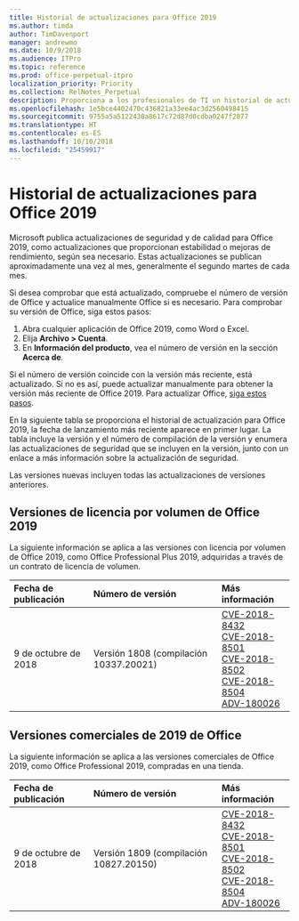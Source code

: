 ```yaml
---
title: Historial de actualizaciones para Office 2019
ms.author: timda
author: TimDavenport
manager: andrewmo
ms.date: 10/9/2018
ms.audience: ITPro
ms.topic: reference
ms.prod: office-perpetual-itpro
localization_priority: Priority
ms.collection: RelNotes_Perpetual
description: Proporciona a los profesionales de TI un historial de actualizaciones para las versiones perpetuas de Office 2019 que usan Hacer clic y ejecutar.
ms.openlocfilehash: 1e5bce4402470c436821a33ee4ac3d2560498415
ms.sourcegitcommit: 9755a5a5122430a8617c72d87d0cdba0247f2877
ms.translationtype: HT
ms.contentlocale: es-ES
ms.lasthandoff: 10/10/2018
ms.locfileid: "25459917"
---
```

# <a name="update-history-for-office-2019"></a>Historial de actualizaciones para Office 2019

Microsoft publica actualizaciones de seguridad y de calidad para Office 2019, como actualizaciones que proporcionan estabilidad o mejoras de rendimiento, según sea necesario. Estas actualizaciones se publican aproximadamente una vez al mes, generalmente el segundo martes de cada mes.

Si desea comprobar que está actualizado, compruebe el número de versión de Office y actualice manualmente Office si es necesario. Para comprobar su versión de Office, siga estos pasos:

  1.    Abra cualquier aplicación de Office 2019, como Word o Excel.
  2.    Elija **Archivo > Cuenta**.
  3.    En **Información del producto**, vea el número de versión en la sección **Acerca de**.

Si el número de versión coincide con la versión más reciente, está actualizado. Si no es así, puede actualizar manualmente para obtener la versión más reciente de Office 2019. Para actualizar Office, [siga estos pasos](https://support.office.com/article/2ab296f3-7f03-43a2-8e50-46de917611c5).


En la siguiente tabla se proporciona el historial de actualización para Office 2019, la fecha de lanzamiento más reciente aparece en primer lugar. La tabla incluye la versión y el número de compilación de la versión y enumera las actualizaciones de seguridad que se incluyen en la versión, junto con un enlace a más información sobre la actualización de seguridad.

Las versiones nuevas incluyen todas las actualizaciones de versiones anteriores.

## <a name="volume-licensed-versions-of-office-2019"></a>Versiones de licencia por volumen de Office 2019
La siguiente información se aplica a las versiones con licencia por volumen de Office 2019, como Office Professional Plus 2019, adquiridas a través de un contrato de licencia de volumen.

  
|**Fecha de publicación**|**Número de versión**|**Más información**|
|:-----|:-----|:-----|
|9 de octubre de 2018   |Versión 1808 (compilación 10337.20021)  |[CVE-2018-8432](https://portal.msrc.microsoft.com/en-US/security-guidance/advisory/CVE-2018-8432) <br/> [CVE-2018-8501](https://portal.msrc.microsoft.com/en-US/security-guidance/advisory/CVE-2018-8501) <br/> [CVE-2018-8502](https://portal.msrc.microsoft.com/en-US/security-guidance/advisory/CVE-2018-8502) <br/> [CVE-2018-8504](https://portal.msrc.microsoft.com/en-US/security-guidance/advisory/CVE-2018-8504) <br/> [ADV-180026](https://portal.msrc.microsoft.com/en-US/security-guidance/advisory/ADV180026) <br/>|

## <a name="retail-versions-of-office-2019"></a>Versiones comerciales de 2019 de Office
La siguiente información se aplica a las versiones comerciales de Office 2019, como Office Professional 2019, compradas en una tienda.

|**Fecha de publicación**|**Número de versión**|**Más información**|
|:-----|:-----|:-----|
|9 de octubre de 2018   |Versión 1809 (compilación 10827.20150)  |[CVE-2018-8432](https://portal.msrc.microsoft.com/en-US/security-guidance/advisory/CVE-2018-8432) <br/> [CVE-2018-8501](https://portal.msrc.microsoft.com/en-US/security-guidance/advisory/CVE-2018-8501) <br/> [CVE-2018-8502](https://portal.msrc.microsoft.com/en-US/security-guidance/advisory/CVE-2018-8502) <br/> [CVE-2018-8504](https://portal.msrc.microsoft.com/en-US/security-guidance/advisory/CVE-2018-8504) <br/> [ADV-180026](https://portal.msrc.microsoft.com/en-US/security-guidance/advisory/ADV180026) <br/>|
